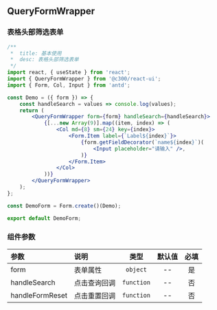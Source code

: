 ## QueryFormWrapper

### 表格头部筛选表单

```jsx
/**
 *  title: 基本使用
 *  desc: 表格头部筛选表单
 */
import react, { useState } from 'react';
import { QueryFormWrapper } from '@c300/react-ui';
import { Form, Col, Input } from 'antd';

const Demo = ({ form }) => {
    const handleSearch = values => console.log(values);
    return (
        <QueryFormWrapper form={form} handleSearch={handleSearch}>
            {[...new Array(9)].map((item, index) => (
                <Col md={8} sm={24} key={index}>
                    <Form.Item label={`Label${index}`}>
                        {form.getFieldDecorator(`name${index}`)(
                            <Input placeholder="请输入" />,
                        )}
                    </Form.Item>
                </Col>
            ))}
        </QueryFormWrapper>
    );
};

const DemoForm = Form.create()(Demo);

export default DemoForm;
```

### 组件参数

| 参数            | 说明         |    类型    | 默认值 | 必填 |
| :-------------- | :----------- | :--------: | :----: | :--: |
| form            | 表单属性     |  `object`  |   --   |  是  |
| handleSearch    | 点击查询回调 | `function` |   --   |  否  |
| handleFormReset | 点击重置回调 | `function` |   --   |  否  |
